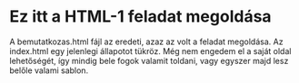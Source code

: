 # **Ez itt a HTML-1 feladat megoldása**
A bemutatkozas.html fájl az eredeti, azaz az volt a feladat megoldása.
Az index.html egy jelenlegi állapotot tükröz. Még nem engedem el a saját oldal lehetőségét,
így mindig bele fogok valamit toldani, vagy egyszer majd lesz belőle valami sablon.
